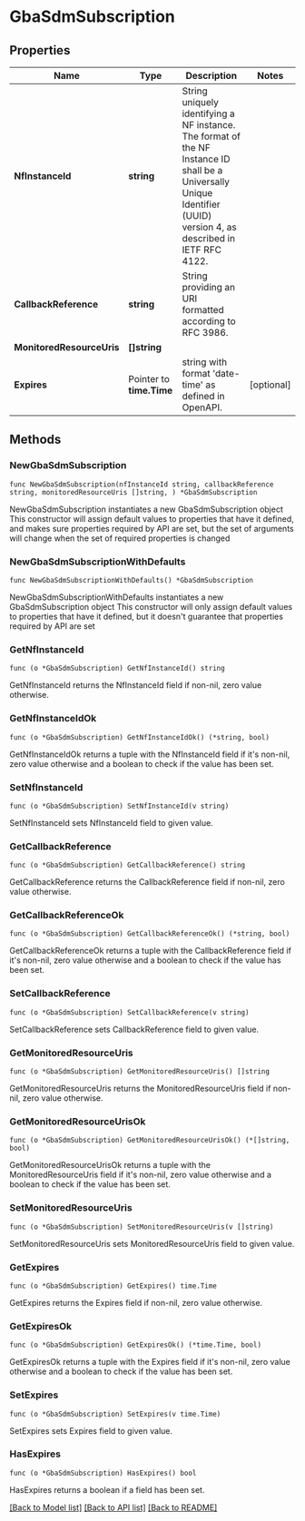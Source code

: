 # GbaSdmSubscription

## Properties

Name | Type | Description | Notes
------------ | ------------- | ------------- | -------------
**NfInstanceId** | **string** | String uniquely identifying a NF instance. The format of the NF Instance ID shall be a  Universally Unique Identifier (UUID) version 4, as described in IETF RFC 4122.   | 
**CallbackReference** | **string** | String providing an URI formatted according to RFC 3986. | 
**MonitoredResourceUris** | **[]string** |  | 
**Expires** | Pointer to **time.Time** | string with format &#39;date-time&#39; as defined in OpenAPI. | [optional] 

## Methods

### NewGbaSdmSubscription

`func NewGbaSdmSubscription(nfInstanceId string, callbackReference string, monitoredResourceUris []string, ) *GbaSdmSubscription`

NewGbaSdmSubscription instantiates a new GbaSdmSubscription object
This constructor will assign default values to properties that have it defined,
and makes sure properties required by API are set, but the set of arguments
will change when the set of required properties is changed

### NewGbaSdmSubscriptionWithDefaults

`func NewGbaSdmSubscriptionWithDefaults() *GbaSdmSubscription`

NewGbaSdmSubscriptionWithDefaults instantiates a new GbaSdmSubscription object
This constructor will only assign default values to properties that have it defined,
but it doesn't guarantee that properties required by API are set

### GetNfInstanceId

`func (o *GbaSdmSubscription) GetNfInstanceId() string`

GetNfInstanceId returns the NfInstanceId field if non-nil, zero value otherwise.

### GetNfInstanceIdOk

`func (o *GbaSdmSubscription) GetNfInstanceIdOk() (*string, bool)`

GetNfInstanceIdOk returns a tuple with the NfInstanceId field if it's non-nil, zero value otherwise
and a boolean to check if the value has been set.

### SetNfInstanceId

`func (o *GbaSdmSubscription) SetNfInstanceId(v string)`

SetNfInstanceId sets NfInstanceId field to given value.


### GetCallbackReference

`func (o *GbaSdmSubscription) GetCallbackReference() string`

GetCallbackReference returns the CallbackReference field if non-nil, zero value otherwise.

### GetCallbackReferenceOk

`func (o *GbaSdmSubscription) GetCallbackReferenceOk() (*string, bool)`

GetCallbackReferenceOk returns a tuple with the CallbackReference field if it's non-nil, zero value otherwise
and a boolean to check if the value has been set.

### SetCallbackReference

`func (o *GbaSdmSubscription) SetCallbackReference(v string)`

SetCallbackReference sets CallbackReference field to given value.


### GetMonitoredResourceUris

`func (o *GbaSdmSubscription) GetMonitoredResourceUris() []string`

GetMonitoredResourceUris returns the MonitoredResourceUris field if non-nil, zero value otherwise.

### GetMonitoredResourceUrisOk

`func (o *GbaSdmSubscription) GetMonitoredResourceUrisOk() (*[]string, bool)`

GetMonitoredResourceUrisOk returns a tuple with the MonitoredResourceUris field if it's non-nil, zero value otherwise
and a boolean to check if the value has been set.

### SetMonitoredResourceUris

`func (o *GbaSdmSubscription) SetMonitoredResourceUris(v []string)`

SetMonitoredResourceUris sets MonitoredResourceUris field to given value.


### GetExpires

`func (o *GbaSdmSubscription) GetExpires() time.Time`

GetExpires returns the Expires field if non-nil, zero value otherwise.

### GetExpiresOk

`func (o *GbaSdmSubscription) GetExpiresOk() (*time.Time, bool)`

GetExpiresOk returns a tuple with the Expires field if it's non-nil, zero value otherwise
and a boolean to check if the value has been set.

### SetExpires

`func (o *GbaSdmSubscription) SetExpires(v time.Time)`

SetExpires sets Expires field to given value.

### HasExpires

`func (o *GbaSdmSubscription) HasExpires() bool`

HasExpires returns a boolean if a field has been set.


[[Back to Model list]](../README.md#documentation-for-models) [[Back to API list]](../README.md#documentation-for-api-endpoints) [[Back to README]](../README.md)



